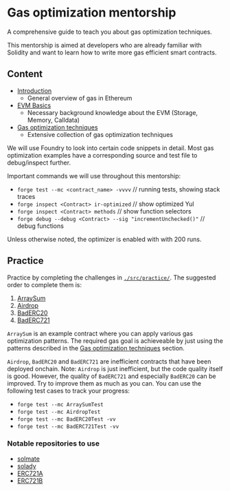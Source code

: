 # Gas optimization mentorship

A comprehensive guide to teach you about gas optimization techniques.

This mentorship is aimed at developers who are already familiar with Solidity and want to learn how to write more gas efficient smart contracts.

## Content

- [Introduction](INTRO.md)
  - General overview of gas in Ethereum
- [EVM Basics](BASICS.md)
  - Necessary background knowledge about the EVM (Storage, Memory, Calldata)
- [Gas optimization techniques](OPTIMIZATIONS.md)
  - Extensive collection of gas optimization techniques

We will use Foundry to look into certain code snippets in detail. Most gas optimization examples have a corresponding source and test file to debug/inspect further.

Important commands we will use throughout this mentorship:

- `forge test --mc <contract_name> -vvvv` // running tests, showing stack traces
- `forge inspect <Contract> ir-optimized` // show optimized Yul
- `forge inspect <Contract> methods` // show function selectors
- `forge debug --debug <Contract> --sig "incrementUnchecked()"` // debug functions

Unless otherwise noted, the optimizer is enabled with with 200 runs.

## Practice

Practice by completing the challenges in [`./src/practice/`](./src/practice/). The suggested order to complete them is:

1. [ArraySum](./src/practice/ArraySum.sol)
2. [Airdrop](./src/practice/Airdrop.sol)
3. [BadERC20](./src/practice/BadERC20.sol)
4. [BadERC721](./src/practice/BadERC721.sol)

`ArraySum` is an example contract where you can apply various gas optimization patterns. The required gas goal is achieveable by just using the patterns described in the [Gas optimization techniques](OPTIMIZATIONS.md) section.

`Airdrop`, `BadERC20` and `BadERC721` are inefficient contracts that have been deployed onchain. Note: `Airdrop` is just inefficient, but the code quality itself is good. However, the quality of `BadERC721` and especially `BadERC20` can be improved. Try to improve them as much as you can. You can use the following test cases to track your progress:

- `forge test --mc ArraySumTest`
- `forge test --mc AirdropTest`
- `forge test --mc BadERC20Test -vv`
- `forge test --mc BadERC721Test -vv`

### Notable repositories to use

- [solmate](https://github.com/transmissions11/solmate)
- [solady](https://github.com/Vectorized/solady/tree/main)
- [ERC721A](https://github.com/chiru-labs/ERC721A/tree/main)
- [ERC721B](https://github.com/beskay/ERC721B)

